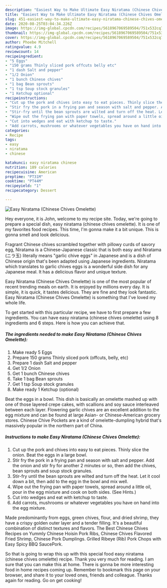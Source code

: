 ```yaml
---
description: "Easiest Way to Make Ultimate Easy Niratama (Chinese Chives Omelette)"
title: "Easiest Way to Make Ultimate Easy Niratama (Chinese Chives Omelette)"
slug: 451-easiest-way-to-make-ultimate-easy-niratama-chinese-chives-omelette
date: 2020-08-25T03:04:34.226Z
image: https://img-global.cpcdn.com/recipes/5618967069589504/751x532cq70/easy-niratama-chinese-chives-omelette-recipe-main-photo.jpg
thumbnail: https://img-global.cpcdn.com/recipes/5618967069589504/751x532cq70/easy-niratama-chinese-chives-omelette-recipe-main-photo.jpg
cover: https://img-global.cpcdn.com/recipes/5618967069589504/751x532cq70/easy-niratama-chinese-chives-omelette-recipe-main-photo.jpg
author: Phoebe Mitchell
ratingvalue: 4.9
reviewcount: 14
recipeingredient:
- "5 Eggs"
- "150 grams Thinly sliced pork offcuts belly etc"
- "1 dash Salt and pepper"
- "1/2 Onion"
- "1 bunch Chinese chives"
- "1 bag Bean sprouts"
- "1 tsp Soup stock granules"
- "1 Ketchup optional"
recipeinstructions:
- "Cut up the pork and chives into easy to eat pieces. Thinly slice the onion. Beat the eggs in a large bowl."
- "Stir fry the pork in a frying pan and season with salt and pepper. Add the onion and stir fry for another 2 minutes or so, then add the chives, bean sprouts and soup stock granules."
- "Stir-fry until the bean sprouts are wilted and turn off the heat. Let it cool down a bit, then add to the egg in the bowl and mix well."
- "Wipe out the frying pan with paper towels, spread around a little oil, pour in the egg mixture and cook on both sides. (See Hints.)"
- "Cut into wedges and eat with ketchup to taste."
- "Add carrots, mushrooms or whatever vegetables you have on hand into the egg mixture."
categories:
- Recipe
tags:
- easy
- niratama
- chinese

katakunci: easy niratama chinese 
nutrition: 189 calories
recipecuisine: American
preptime: "PT31M"
cooktime: "PT44M"
recipeyield: "1"
recipecategory: Dessert

---
```



![Easy Niratama (Chinese Chives Omelette)](https://img-global.cpcdn.com/recipes/5618967069589504/751x532cq70/easy-niratama-chinese-chives-omelette-recipe-main-photo.jpg)

Hey everyone, it is John, welcome to my recipe site. Today, we're going to prepare a special dish, easy niratama (chinese chives omelette). It is one of my favorites food recipes. This time, I'm gonna make it a bit unique. This is gonna smell and look delicious.

Fragrant Chinese chives scrambled together with pillowy curds of savory egg, Niratama is a Chinese-Japanese classic that is both easy and Niratama (ニラ玉) literally means &#34;garlic chive eggs&#34; in Japanese and is a dish of Chinese origin that&#39;s been adapted using Japanese ingredients. Niratama which translates to garlic chives eggs is a wonderful side dish for any Japanese meal. It has a delicious flavor and unique texture.

Easy Niratama (Chinese Chives Omelette) is one of the most popular of recent trending meals on earth. It is enjoyed by millions every day. It is simple, it is quick, it tastes delicious. They are fine and they look fantastic. Easy Niratama (Chinese Chives Omelette) is something that I've loved my whole life.


To get started with this particular recipe, we have to first prepare a few ingredients. You can have easy niratama (chinese chives omelette) using 8 ingredients and 6 steps. Here is how you can achieve that.

<!--inarticleads1-->

##### The ingredients needed to make Easy Niratama (Chinese Chives Omelette):

1. Make ready 5 Eggs
1. Prepare 150 grams Thinly sliced pork (offcuts, belly, etc)
1. Prepare 1 dash Salt and pepper
1. Get 1/2 Onion
1. Get 1 bunch Chinese chives
1. Take 1 bag Bean sprouts
1. Get 1 tsp Soup stock granules
1. Make ready 1 Ketchup (optional)


Beat the eggs in a bowl. This dish is basically an omelette mashed up with one of those layered crepe cakes, with scallions and soy sauce interleaved between each layer. Flowering garlic chives are an excellent addition to the egg mixture and can be found at large Asian- or Chinese-American grocery stores. Chinese Chive Pockets are a kind of omelette-dumpling hybrid that&#39;s massively popular in the northern part of China. 

<!--inarticleads2-->

##### Instructions to make Easy Niratama (Chinese Chives Omelette):

1. Cut up the pork and chives into easy to eat pieces. Thinly slice the onion. Beat the eggs in a large bowl.
1. Stir fry the pork in a frying pan and season with salt and pepper. Add the onion and stir fry for another 2 minutes or so, then add the chives, bean sprouts and soup stock granules.
1. Stir-fry until the bean sprouts are wilted and turn off the heat. Let it cool down a bit, then add to the egg in the bowl and mix well.
1. Wipe out the frying pan with paper towels, spread around a little oil, pour in the egg mixture and cook on both sides. (See Hints.)
1. Cut into wedges and eat with ketchup to taste.
1. Add carrots, mushrooms or whatever vegetables you have on hand into the egg mixture.


Made predominantly from eggs, green chives, flour, and dried shrimp, they have a crispy golden outer layer and a tender filling. It&#39;s a beautiful combination of distinct textures and flavors. The Best Chinese Chives Recipes on Yummly Chinese Hoisin Pork Ribs, Chinese Chives Flavored Fried Shrimp, Chinese Pork Dumplings. Grilled Ribeye (Rib) Pork Chops with Easy Spicy BBQ SaucePork. 

So that is going to wrap this up with this special food easy niratama (chinese chives omelette) recipe. Thank you very much for reading. I am sure that you can make this at home. There is gonna be more interesting food in home recipes coming up. Remember to bookmark this page on your browser, and share it to your loved ones, friends and colleague. Thanks again for reading. Go on get cooking!
